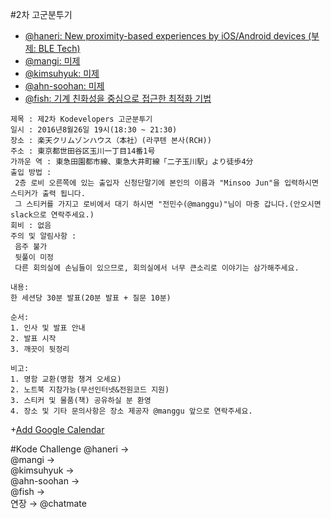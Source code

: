#2차 고군분투기
+ [@haneri: New proximity-based experiences by iOS/Android devices (부제: BLE Tech)](https://www.facebook.com/groups/1726012127643525/)
+ [@mangi: 미제](https://www.facebook.com/groups/1726012127643525/) 
+ [@kimsuhyuk: 미제](https://www.facebook.com/groups/1726012127643525/)
+ [@ahn-soohan: 미제](https://www.facebook.com/groups/1726012127643525/)
+ [@fish: 기계 친화성을 중심으로 접근한 최적화 기법](http://www.slideshare.net/deview/2b2)
```
제목 : 제2차 Kodevelopers 고군분투기
일시 : 2016년8월26일 19시(18:30 ~ 21:30)
장소 : 楽天クリムゾンハウス（本社）(라쿠텐 본사(RCH))
주소 : 東京都世田谷区玉川一丁目14番1号
가까운 역 : 東急田園都市線、東急大井町線「二子玉川駅」より徒歩4分
출입 방법 : 
 2층 로비 오른쪽에 있는 출입자 신청단말기에 본인의 이름과 "Minsoo Jun"을 입력하시면 스티커가 출력 됩니다.
 그 스티커를 가지고 로비에서 대기 하시면 "전민수(@manggu)"님이 마중 갑니다.(안오시면 slack으로 연락주세요.)
회비 : 없음
주의 및 알림사항 : 
 음주 불가
 뒷풀이 미정
 다른 회의실에 손님들이 있으므로, 회의실에서 너무 큰소리로 이야기는 삼가해주세요.
 
내용:
한 세션당 30분 발표(20분 발표 + 질문 10분)

순서:
1. 인사 및 발표 안내
2. 발표 시작
3. 깨끗이 뒷정리

비고:
1. 명함 교환(명함 챙겨 오세요)
2. 노트북 지참가능(무선인터넷&전원코드 지원)
3. 스티커 및 물품(책) 공유하실 분 환영
4. 장소 및 기타 문의사항은 장소 제공자 @manggu 앞으로 연락주세요.
```

+[Add Google Calendar](https://calendar.google.com/calendar/render?action=TEMPLATE&text=제2차+고군분투기(Kodevelopers)&dates=20160826T093000Z/20160826T123000Z&details=https://github.com/kodevops/struggle/tree/master/list/2&location=東京都世田谷区玉川一丁目14番1号&sprop=name:kodevelopers)


#Kode Challenge
@haneri → </br>
@mangi → </br>
@kimsuhyuk → </br>
@ahn-soohan → </br>
@fish → </br>
연장 → @chatmate</br>
